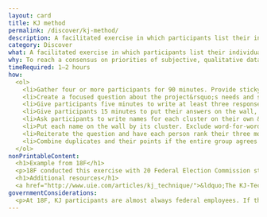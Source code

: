 ```yaml
---
layout: card
title: KJ method
permalink: /discover/kj-method/
description: A facilitated exercise in which participants list their individual priorities onto cards, collect them as a group, organize them by relationship, and establish group priorities through individual voting.
category: Discover
what: A facilitated exercise in which participants list their individual priorities onto cards, collect them as a group, organize them by relationship, and establish group priorities through individual voting.
why: To reach a consensus on priorities of subjective, qualitative data with a group of people. This is especially helpful with larger groups of stakeholders and groups with high risk of disagreement.
timeRequired: 1–2 hours
how:
  <ol>
    <li>Gather four or more participants for 90 minutes. Provide sticky notes and markers.</li>
    <li>Create a focused question about the project&rsquo;s needs and select a facilitator to run the exercise.</li>
    <li>Give participants five minutes to write at least three responses to the question, each on its own note.</li>
    <li>Give participants 15 minutes to put their answers on the wall, read everyone else&rsquo;s, and make additions. Have participants cluster similar answers without discussion.</li>
    <li>Ask participants to write names for each cluster on their own &mdash; this is mandatory. They may also split clusters.</li>
    <li>Put each name on the wall by its cluster. Exclude word-for-word duplicates.</li>
    <li>Reiterate the question and have each person rank their three most important clusters. Visually tally points.</li>
    <li>Combine duplicates and their points if the entire group agrees they&rsquo;re identical. Three or four groups usually rank higher than the rest &mdash; these are the priorities for the question.</olli
  </ol>
nonPrintableContent:
  <h1>Example from 18F</h1>
  <p>18F conducted this exercise with 20 Federal Election Commission staff members to define priorities around conflicting requests. We used this method to get data from staff (not the decision makers) about what they saw as the most pressing needs. We synthesized and presented the data back to the decision makers.</p>
  <h1>Additional resources</h1>
  <a href="http://www.uie.com/articles/kj_technique/">&ldquo;The KJ-Technique&colon; A Group Process for Establishing Priorities.&rdquo; Jared M. Spool.</a>
governmentConsiderations:
  <p>At 18F, KJ participants are almost always federal employees. If there is any chance your KJ workshop could include participants who are not federal employees, consult OMB guidance on the Paperwork Reduction Act and the Privacy Act. Your agency&rsquo;s Office of General Counsel, and perhaps OIRA desk officers, also can ensure you are following the laws and regulations applicable to federal agencies.</p>
---
```

